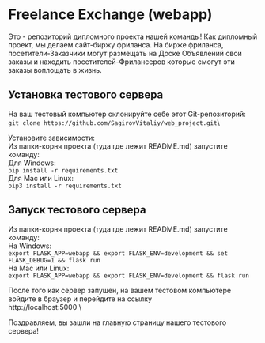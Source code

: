 # Freelance Exchange (webapp)

Это - репозиторий дипломного проекта нашей команды! Как дипломный проект, мы
делаем сайт-биржу фриланса. На бирже фриланса, посетители-Заказчики могут
размещать на Доске Объявлений свои заказы и находить посетителей-Фрилансеров
которые смогут эти заказы воплощать в жизнь.

Установка тестового сервера
---------------------------

На ваш тестовый компьютер склонируйте себе этот Git-репозиторий:\
`git clone https://github.com/SagirovVitaliy/web_project.git`\

Установите зависимости:\
Из папки-корня проекта (туда где лежит README.md) запустите команду:\
Для Windows:\
`pip install -r requirements.txt`\
Для Mac или Linux:\
`pip3 install -r requirements.txt`

Запуск тестового сервера
------------------------

Из папки-корня проекта (туда где лежит README.md) запустите команду:\
На Windows:\
`export FLASK_APP=webapp && export FLASK_ENV=development && set FLASK_DEBUG=1 && flask run`\
На Mac или Linux:\
`export FLASK_APP=webapp && export FLASK_ENV=development && flask run`

После того как сервер запущен, на вашем тестовом компьютере войдите в браузер и
перейдите на ссылку\
http://localhost:5000 \

Поздравляем, вы зашли на главную страницу нашего тестового сервера!
